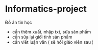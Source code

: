 # Informatics-project
Đồ án tin học
- cần thêm xuất, nhập txt, sửa sản phẩm
- cần sửa lại giới tính sản phẩm
- cần viết luận văn ( sẽ hỏi giáo viên sau )
